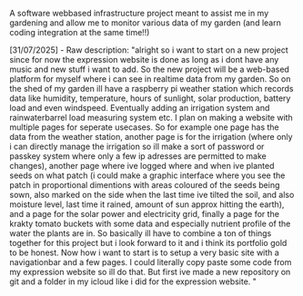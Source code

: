 A software webbased infrastructure project meant to assist me in my gardening and allow me to monitor various data of my garden (and learn coding integration at the same time!!)  

[31/07/2025] - Raw description: 
"alright so i want to start on a new project since for now the expression website is done as long as i dont have any music and new stuff i want to add. So the new project will be a web-based platform for myself where i can see in realtime data from my garden. So on the shed of my garden ill have a raspberry pi weather station which records data like humidity, temperature, hours of sunlight, solar production, battery load and even windspeed. Eventually adding an irrigation system and rainwaterbarrel load measuring system etc. I plan on making a website with multiple pages for seperate usecases. So for example one page has the data from the weather station, another page is for the irrigation (where only i can directly manage the irrigation so ill make a sort of password or passkey system where only a few ip adresses are permitted to make changes), another page where ive logged where and when ive planted seeds on what patch (i could make a graphic interface where you see the patch in proportional dimentions with areas coloured of the seeds being sown, also marked on the side when the last time ive tilted the soil, and also moisture level, last time it rained, amount of sun approx hitting the earth), and a page for the solar power and electricity grid, finally a page for the krakty tomato buckets with some data and especially nutrient profile of the water the plants are in. So basically ill have to combine a ton of things together for this project but i look forward to it and i think its portfolio gold to be honest. Now how i want to start is to setup a very basic site with a navigationbar and a few pages. I could literally copy paste some code from my expression website so ill do that. But first ive made a new repository on git and a folder in my icloud like i did for the expression website. "